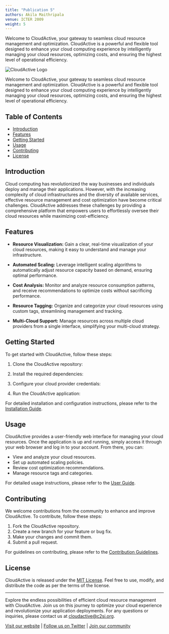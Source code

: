 ```yaml
---
title: "Publication 5"
authors: Akila Maithripala
venue: ICTER 2009
weight: 5
---
```


Welcome to CloudActive, your gateway to seamless cloud resource management and optimization. CloudActive is a powerful and flexible tool designed to enhance your cloud computing experience by intelligently managing your cloud resources, optimizing costs, and ensuring the highest level of operational efficiency.


![CloudActive Logo](https://github.com/c2siorg/CloudActiveWeb/blob/main/logo.png)

Welcome to CloudActive, your gateway to seamless cloud resource management and optimization. CloudActive is a powerful and flexible tool designed to enhance your cloud computing experience by intelligently managing your cloud resources, optimizing costs, and ensuring the highest level of operational efficiency.

## Table of Contents

- [Introduction](#introduction)
- [Features](#features)
- [Getting Started](#getting-started)
- [Usage](#usage)
- [Contributing](#contributing)
- [License](#license)

## Introduction

Cloud computing has revolutionized the way businesses and individuals deploy and manage their applications. However, with the increasing complexity of cloud infrastructures and the diversity of available services, effective resource management and cost optimization have become critical challenges. CloudActive addresses these challenges by providing a comprehensive platform that empowers users to effortlessly oversee their cloud resources while maximizing cost-efficiency.

## Features

- **Resource Visualization:** Gain a clear, real-time visualization of your cloud resources, making it easy to understand and manage your infrastructure.

- **Automated Scaling:** Leverage intelligent scaling algorithms to automatically adjust resource capacity based on demand, ensuring optimal performance.

- **Cost Analysis:** Monitor and analyze resource consumption patterns, and receive recommendations to optimize costs without sacrificing performance.

- **Resource Tagging:** Organize and categorize your cloud resources using custom tags, streamlining management and tracking.

- **Multi-Cloud Support:** Manage resources across multiple cloud providers from a single interface, simplifying your multi-cloud strategy.

## Getting Started

To get started with CloudActive, follow these steps:

1. Clone the CloudActive repository:

2. Install the required dependencies:

3. Configure your cloud provider credentials:

4. Run the CloudActive application:

For detailed installation and configuration instructions, please refer to the [Installation Guide](docs/installation.md).

## Usage

CloudActive provides a user-friendly web interface for managing your cloud resources. Once the application is up and running, simply access it through your web browser and log in to your account. From there, you can:

- View and analyze your cloud resources.
- Set up automated scaling policies.
- Review cost optimization recommendations.
- Manage resource tags and categories.

For detailed usage instructions, please refer to the [User Guide](docs/user-guide.md).

## Contributing

We welcome contributions from the community to enhance and improve CloudActive. To contribute, follow these steps:

1. Fork the CloudActive repository.
2. Create a new branch for your feature or bug fix.
3. Make your changes and commit them.
4. Submit a pull request.

For guidelines on contributing, please refer to the [Contribution Guidelines](CONTRIBUTING.md).

## License

CloudActive is released under the [MIT License](LICENSE). Feel free to use, modify, and distribute the code as per the terms of the license.

---

Explore the endless possibilities of efficient cloud resource management with CloudActive. Join us on this journey to optimize your cloud experience and revolutionize your application deployments. For any questions or inquiries, please contact us at cloudactive@c2si.org.

[Visit our website](https://www.cloudactive.org) | [Follow us on Twitter](https://twitter.com/CloudActiveOrg) | [Join our community](https://community.cloudactive.org)

